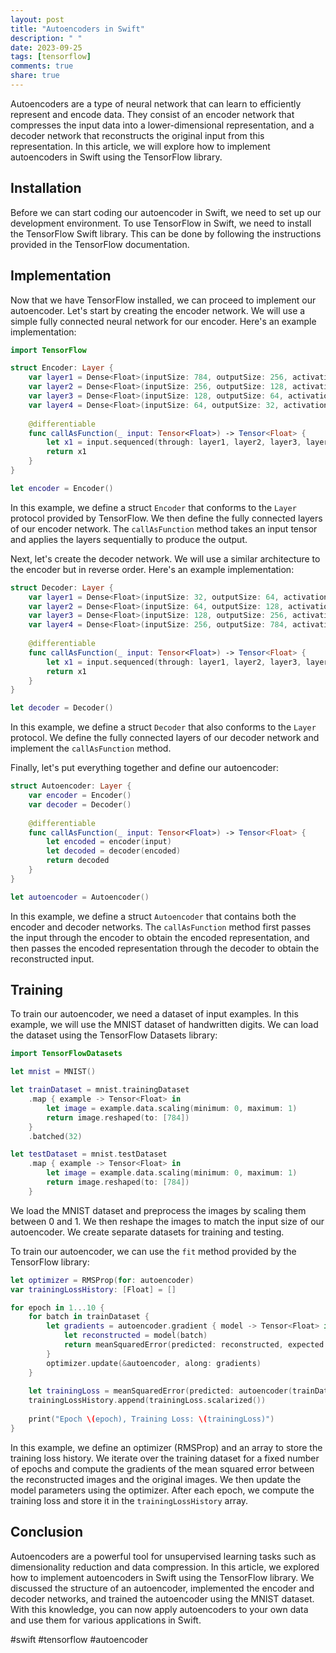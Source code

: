```yaml
---
layout: post
title: "Autoencoders in Swift"
description: " "
date: 2023-09-25
tags: [tensorflow]
comments: true
share: true
---
```


Autoencoders are a type of neural network that can learn to efficiently represent and encode data. They consist of an encoder network that compresses the input data into a lower-dimensional representation, and a decoder network that reconstructs the original input from this representation. In this article, we will explore how to implement autoencoders in Swift using the TensorFlow library.

## Installation

Before we can start coding our autoencoder in Swift, we need to set up our development environment. To use TensorFlow in Swift, we need to install the TensorFlow Swift library. This can be done by following the instructions provided in the TensorFlow documentation.

## Implementation

Now that we have TensorFlow installed, we can proceed to implement our autoencoder. Let's start by creating the encoder network. We will use a simple fully connected neural network for our encoder. Here's an example implementation:

```swift
import TensorFlow

struct Encoder: Layer {
    var layer1 = Dense<Float>(inputSize: 784, outputSize: 256, activation: relu)
    var layer2 = Dense<Float>(inputSize: 256, outputSize: 128, activation: relu)
    var layer3 = Dense<Float>(inputSize: 128, outputSize: 64, activation: relu)
    var layer4 = Dense<Float>(inputSize: 64, outputSize: 32, activation: relu)
    
    @differentiable
    func callAsFunction(_ input: Tensor<Float>) -> Tensor<Float> {
        let x1 = input.sequenced(through: layer1, layer2, layer3, layer4)
        return x1
    }
}

let encoder = Encoder()
```

In this example, we define a struct `Encoder` that conforms to the `Layer` protocol provided by TensorFlow. We then define the fully connected layers of our encoder network. The `callAsFunction` method takes an input tensor and applies the layers sequentially to produce the output.

Next, let's create the decoder network. We will use a similar architecture to the encoder but in reverse order. Here's an example implementation:

```swift
struct Decoder: Layer {
    var layer1 = Dense<Float>(inputSize: 32, outputSize: 64, activation: relu)
    var layer2 = Dense<Float>(inputSize: 64, outputSize: 128, activation: relu)
    var layer3 = Dense<Float>(inputSize: 128, outputSize: 256, activation: relu)
    var layer4 = Dense<Float>(inputSize: 256, outputSize: 784, activation: sigmoid)
    
    @differentiable
    func callAsFunction(_ input: Tensor<Float>) -> Tensor<Float> {
        let x1 = input.sequenced(through: layer1, layer2, layer3, layer4)
        return x1
    }
}

let decoder = Decoder()
```

In this example, we define a struct `Decoder` that also conforms to the `Layer` protocol. We define the fully connected layers of our decoder network and implement the `callAsFunction` method.

Finally, let's put everything together and define our autoencoder:

```swift
struct Autoencoder: Layer {
    var encoder = Encoder()
    var decoder = Decoder()
    
    @differentiable
    func callAsFunction(_ input: Tensor<Float>) -> Tensor<Float> {
        let encoded = encoder(input)
        let decoded = decoder(encoded)
        return decoded
    }
}

let autoencoder = Autoencoder()
```

In this example, we define a struct `Autoencoder` that contains both the encoder and decoder networks. The `callAsFunction` method first passes the input through the encoder to obtain the encoded representation, and then passes the encoded representation through the decoder to obtain the reconstructed input.

## Training

To train our autoencoder, we need a dataset of input examples. In this example, we will use the MNIST dataset of handwritten digits. We can load the dataset using the TensorFlow Datasets library:

```swift
import TensorFlowDatasets

let mnist = MNIST()

let trainDataset = mnist.trainingDataset
    .map { example -> Tensor<Float> in
        let image = example.data.scaling(minimum: 0, maximum: 1)
        return image.reshaped(to: [784])
    }
    .batched(32)

let testDataset = mnist.testDataset
    .map { example -> Tensor<Float> in
        let image = example.data.scaling(minimum: 0, maximum: 1)
        return image.reshaped(to: [784])
    }
```

We load the MNIST dataset and preprocess the images by scaling them between 0 and 1. We then reshape the images to match the input size of our autoencoder. We create separate datasets for training and testing.

To train our autoencoder, we can use the `fit` method provided by the TensorFlow library:

```swift
let optimizer = RMSProp(for: autoencoder)
var trainingLossHistory: [Float] = []

for epoch in 1...10 {
    for batch in trainDataset {
        let gradients = autoencoder.gradient { model -> Tensor<Float> in
            let reconstructed = model(batch)
            return meanSquaredError(predicted: reconstructed, expected: batch)
        }
        optimizer.update(&autoencoder, along: gradients)
    }
    
    let trainingLoss = meanSquaredError(predicted: autoencoder(trainDataset.data), expected: trainDataset.data)
    trainingLossHistory.append(trainingLoss.scalarized())
    
    print("Epoch \(epoch), Training Loss: \(trainingLoss)")
}
```

In this example, we define an optimizer (RMSProp) and an array to store the training loss history. We iterate over the training dataset for a fixed number of epochs and compute the gradients of the mean squared error between the reconstructed images and the original images. We then update the model parameters using the optimizer. After each epoch, we compute the training loss and store it in the `trainingLossHistory` array.

## Conclusion

Autoencoders are a powerful tool for unsupervised learning tasks such as dimensionality reduction and data compression. In this article, we explored how to implement autoencoders in Swift using the TensorFlow library. We discussed the structure of an autoencoder, implemented the encoder and decoder networks, and trained the autoencoder using the MNIST dataset. With this knowledge, you can now apply autoencoders to your own data and use them for various applications in Swift.

#swift #tensorflow #autoencoder
